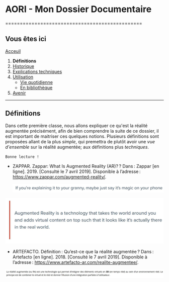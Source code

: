 # AORI - Mon Dossier Documentaire
===============================================

## Vous êtes ici  
[Acceuil](Introduction.md)

1. **Définitions**
2. [Historique](Histoire.md)
3. [Explications techniques](Fonctionnement.md)
4. [Utilisation](utilisation.md)
   + [Vie quotidienne](engeneral.md)  
   + [En bibliothèque](bibli.md)
 5. [Avenir](Avenir.md)   
 
-----------------------------------------------
 
 ## Définitions  
 Dans cette première classe, nous allons expliquer ce qu'est la réalité augmentée précisément, afin de bien comprendre la suite de ce dossier, il est important de maitriser ces quelques notions. Plusieurs définitions sont proposées allant de la plus *simple*, qui premettra de plutôt avoir une *vue d'ensemble* sur la réalité augmentée; aux définitions plus *techniques*.  
 
 ````
 Bonne lecture !
 ````
* ZAPPAR. Zappar: What Is Augmented Reality (AR)? ? Dans : Zappar [en ligne]. 2019. [Consulté le 7 avril 2019]. Disponible à l’adresse : https://www.zappar.com/augmented-reality/.

  ![blague](/Images/defrire.JPG)
  
![Définition de base](/Images/def2.JPG)

* ARTEFACTO. Définition : Qu’est-ce que la réalité augmentée ? Dans : Artefacto [en ligne]. 2018. [Consulté le 7 avril 2019]. Disponible à l’adresse : https://www.artefacto-ar.com/realite-augmentee/.  

 ![Définition plus précise](/Images/def1.JPG)
 
